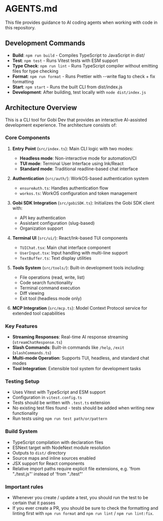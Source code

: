 # AGENTS.md

This file provides guidance to AI coding agents when working with code in this repository.

## Development Commands

- **Build**: `npm run build` - Compiles TypeScript to JavaScript in dist/
- **Test**: `npm test` - Runs Vitest tests with ESM support
- **Type Check**: `npm run lint` - Runs TypeScript compiler without emitting files for type checking
- **Format**: `npm run format` - Runs Prettier with --write flag to check + fix formatting
- **Start**: `npm start` - Runs the built CLI from dist/index.js
- **Development**: After building, test locally with `node dist/index.js`

## Architecture Overview

This is a CLI tool for Gobi Dev that provides an interactive AI-assisted development experience. The architecture consists of:

### Core Components

1. **Entry Point** (`src/index.ts`): Main CLI logic with two modes:

   - **Headless mode**: Non-interactive mode for automation/CI
   - **TUI mode**: Terminal User Interface using Ink/React
   - **Standard mode**: Traditional readline-based chat interface

2. **Authentication** (`src/auth/`): WorkOS-based authentication system

   - `ensureAuth.ts`: Handles authentication flow
   - `workos.ts`: WorkOS configuration and token management

3. **Gobi SDK Integration** (`src/gobiSDK.ts`): Initializes the Gobi SDK client with:

   - API key authentication
   - Assistant configuration (slug-based)
   - Organization support

4. **Terminal UI** (`src/ui/`): React/Ink-based TUI components

   - `TUIChat.tsx`: Main chat interface component
   - `UserInput.tsx`: Input handling with multi-line support
   - `TextBuffer.ts`: Text display utilities

5. **Tools System** (`src/tools/`): Built-in development tools including:

   - File operations (read, write, list)
   - Code search functionality
   - Terminal command execution
   - Diff viewing
   - Exit tool (headless mode only)

6. **MCP Integration** (`src/mcp.ts`): Model Context Protocol service for extended tool capabilities

### Key Features

- **Streaming Responses**: Real-time AI response streaming (`streamChatResponse.ts`)
- **Slash Commands**: Built-in commands like `/help`, `/exit` (`slashCommands.ts`)
- **Multi-mode Operation**: Supports TUI, headless, and standard chat modes
- **Tool Integration**: Extensible tool system for development tasks

### Testing Setup

- Uses Vitest with TypeScript and ESM support
- Configuration in `vitest.config.ts`
- Tests should be written with `.test.ts` extension
- No existing test files found - tests should be added when writing new functionality
- Run tests using `npm run test path/or/pattern`

### Build System

- TypeScript compilation with declaration files
- ESNext target with NodeNext module resolution
- Outputs to `dist/` directory
- Source maps and inline sources enabled
- JSX support for React components
- Relative import paths require explicit file extensions, e.g. 'from "./test.js"' instead of 'from "./test"'

### Important rules

- Whenever you create / update a test, you should run the test to be certain that it passes
- If you ever create a PR, you should be sure to check the formatting and linting first with `npm run format` and `npm run lint` / `npm run lint:fix`.
